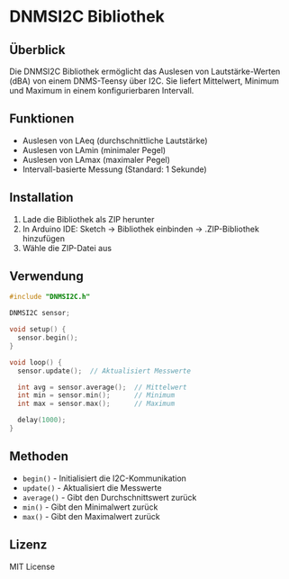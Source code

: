 # DNMSI2C Bibliothek

## Überblick

Die DNMSI2C Bibliothek ermöglicht das Auslesen von Lautstärke-Werten (dBA) von einem DNMS-Teensy über I2C. Sie liefert Mittelwert, Minimum und Maximum in einem konfigurierbaren Intervall.

## Funktionen

- Auslesen von LAeq (durchschnittliche Lautstärke)
- Auslesen von LAmin (minimaler Pegel)
- Auslesen von LAmax (maximaler Pegel)
- Intervall-basierte Messung (Standard: 1 Sekunde)

## Installation

1. Lade die Bibliothek als ZIP herunter
2. In Arduino IDE: Sketch → Bibliothek einbinden → .ZIP-Bibliothek hinzufügen
3. Wähle die ZIP-Datei aus

## Verwendung

```cpp
#include "DNMSI2C.h"

DNMSI2C sensor;

void setup() {
  sensor.begin();
}

void loop() {
  sensor.update();  // Aktualisiert Messwerte

  int avg = sensor.average();  // Mittelwert
  int min = sensor.min();      // Minimum
  int max = sensor.max();      // Maximum

  delay(1000);
}
```

## Methoden

- `begin()` - Initialisiert die I2C-Kommunikation
- `update()` - Aktualisiert die Messwerte
- `average()` - Gibt den Durchschnittswert zurück
- `min()` - Gibt den Minimalwert zurück
- `max()` - Gibt den Maximalwert zurück

## Lizenz

MIT License
